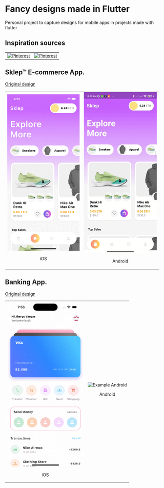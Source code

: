 # Fancy designs made in Flutter

Personal project to capture designs for mobile apps in projects made with flutter

## Inspiration sources

<table>
  <tbody>
    <tr>
      <td align="center" style="background-color: white">
        <a href="https://co.pinterest.com/"><img width="150px" alt="Pinterest"
            src="https://upload.wikimedia.org/wikipedia/commons/thumb/3/35/Pinterest_Logo.svg/2560px-Pinterest_Logo.svg.png" /></a>
      </td>
      <td align="center" style="background-color: white">
        <a href="https://dribbble.com/"><img width="150px" alt="Pinterest"
            src="https://www.stampaprint.net/es/blog/wp-content/uploads/2016/05/logo-dribbble-red-social.png" /></a>
      </td>
    </tr>
  </tbody>
</table>

## Sklep™ E-commerce App.

[Original design](https://dribbble.com/shots/20647659-Sklep-E-commerce-App)

<table>
  <tbody>
    <tr>
      <td align="center">
        <img width="250px" alt="Example iOS" src="./examples/sklep_ecommerce/sklep_ecommerce_example_ios.gif" />
        <p>
          iOS
        </p>
      </td>
      <td align="center">
        <img width="250px" alt="Example Android" src="./examples/sklep_ecommerce/sklep_ecommerce_example_android.gif" />
        <p>
          Android
        </p>
      </td>
    </tr>
  </tbody>
</table>

## Banking App.

[Original design](https://dribbble.com/shots/15363093/attachments/7124653?mode=media)

<table>
  <tbody>
    <tr>
      <td align="center">
        <img width="250px" alt="Example iOS" src="./examples/banking/ios.gif" />
        <p>
          iOS
        </p>
      </td>
      <td align="center">
        <img width="250px" alt="Example Android" src="./examples/banking/android.gif" />
        <p>
          Android
        </p>
      </td>
    </tr>
  </tbody>
</table>
